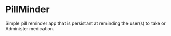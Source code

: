 # PillMinder
Simple pill reminder app that is persistant at reminding the user(s) to take or Administer medication.
